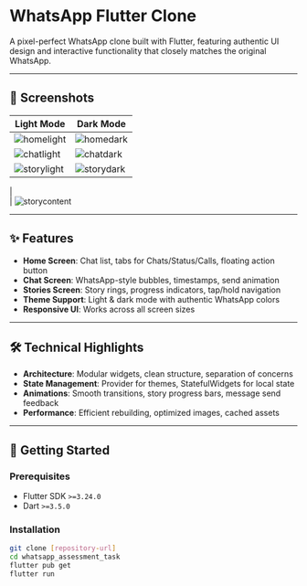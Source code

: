 # WhatsApp Flutter Clone  

A pixel-perfect WhatsApp clone built with Flutter, featuring authentic UI design and interactive functionality that closely matches the original WhatsApp.  

---

## 📱 Screenshots  

| Light Mode | Dark Mode |  
|------------|-----------|  
| ![homelight](https://github.com/user-attachments/assets/7953d384-b67a-47db-8a01-12fc9680ffb0)| ![homedark](https://github.com/user-attachments/assets/cb080f34-ec77-404a-a1bf-51c48195ac0c)|  
| ![chatlight](https://github.com/user-attachments/assets/4efc0543-f336-439a-8a99-8a79c68aeb58)| ![chatdark](https://github.com/user-attachments/assets/824b144b-1071-4eba-aefc-500fe45f0d79)|  
| ![storylight](https://github.com/user-attachments/assets/66c94b1d-0a16-4c3c-895b-e97af8243e80)| ![storydark](https://github.com/user-attachments/assets/7b4675fe-6ffd-42c4-8f2c-8a4724d793e7)
 |  
| ![storycontent](https://github.com/user-attachments/assets/4f6cb262-6fd4-40fa-b61a-754114aa39d1)


---

## ✨ Features  

- **Home Screen**: Chat list, tabs for Chats/Status/Calls, floating action button  
- **Chat Screen**: WhatsApp-style bubbles, timestamps, send animation  
- **Stories Screen**: Story rings, progress indicators, tap/hold navigation  
- **Theme Support**: Light & dark mode with authentic WhatsApp colors  
- **Responsive UI**: Works across all screen sizes  

---

## 🛠 Technical Highlights  

- **Architecture**: Modular widgets, clean structure, separation of concerns  
- **State Management**: Provider for themes, StatefulWidgets for local state  
- **Animations**: Smooth transitions, story progress bars, message send feedback  
- **Performance**: Efficient rebuilding, optimized images, cached assets  

---

## 🚀 Getting Started  

### Prerequisites  
- Flutter SDK `>=3.24.0`  
- Dart `>=3.5.0`  

### Installation  
```bash
git clone [repository-url]
cd whatsapp_assessment_task
flutter pub get
flutter run
